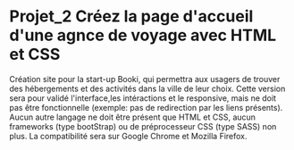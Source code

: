 # Projet_2 Créez la page d'accueil d'une agnce de voyage avec HTML et CSS
Création site pour la start-up Booki, qui permettra aux usagers de trouver des hébergements et des activités dans la ville de leur choix.
Cette version sera pour validé l'interface,les intéractions et le responsive, mais ne doit pas être fonctionnelle (exemple: pas de redirection par les liens présents).
Aucun autre langage ne doit être présent que HTML et CSS, aucun frameworks (type bootStrap) ou de préprocesseur CSS (type SASS) non plus.
La compatibilité sera sur Google Chrome et Mozilla Firefox.
